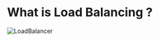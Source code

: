 # What is Load Balancing ?
![LoadBalancer](https://github.com/user-attachments/assets/cc8a171f-8075-4d8b-9f33-31f2bfe0f79b)
